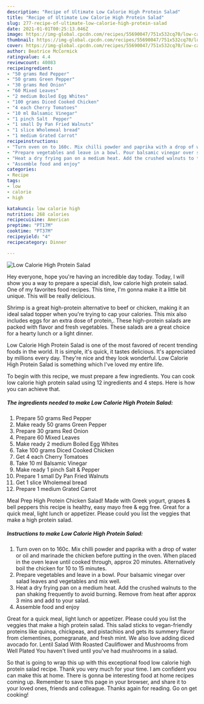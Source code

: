 ```yaml
---
description: "Recipe of Ultimate Low Calorie High Protein Salad"
title: "Recipe of Ultimate Low Calorie High Protein Salad"
slug: 277-recipe-of-ultimate-low-calorie-high-protein-salad
date: 2021-01-01T00:25:13.046Z
image: https://img-global.cpcdn.com/recipes/55690047/751x532cq70/low-calorie-high-protein-salad-recipe-main-photo.jpg
thumbnail: https://img-global.cpcdn.com/recipes/55690047/751x532cq70/low-calorie-high-protein-salad-recipe-main-photo.jpg
cover: https://img-global.cpcdn.com/recipes/55690047/751x532cq70/low-calorie-high-protein-salad-recipe-main-photo.jpg
author: Beatrice McCormick
ratingvalue: 4.4
reviewcount: 40083
recipeingredient:
- "50 grams Red Pepper"
- "50 grams Green Pepper"
- "30 grams Red Onion"
- "60 Mixed Leaves"
- "2 medium Boiled Egg Whites"
- "100 grams Diced Cooked Chicken"
- "4 each Cherry Tomatoes"
- "10 ml Balsamic Vinegar"
- "1 pinch Salt  Pepper"
- "1 small Dy Pan Fried Walnuts"
- "1 slice Wholemeal bread"
- "1 medium Grated Carrot"
recipeinstructions:
- "Turn oven on to 160c. Mix chilli powder and paprika with a drop of water or oil and marinade the chicken before putting in the oven. When placed in the oven leave until cooked through, approx 20 minutes. Alternatively boil the chicken for 10 to 15 minutes."
- "Prepare vegetables and leave in a bowl. Pour balsamic vinegar over salad leaves and vegetables and mix well."
- "Heat a dry frying pan on a medium heat. Add the crushed walnuts to the pan shaking frequently to avoid burning. Remove from heat after approx 3 mins and add to your salad."
- "Assemble food and enjoy"
categories:
- Recipe
tags:
- low
- calorie
- high

katakunci: low calorie high 
nutrition: 268 calories
recipecuisine: American
preptime: "PT17M"
cooktime: "PT37M"
recipeyield: "4"
recipecategory: Dinner

---
```



![Low Calorie High Protein Salad](https://img-global.cpcdn.com/recipes/55690047/751x532cq70/low-calorie-high-protein-salad-recipe-main-photo.jpg)

Hey everyone, hope you're having an incredible day today. Today, I will show you a way to prepare a special dish, low calorie high protein salad. One of my favorites food recipes. This time, I'm gonna make it a little bit unique. This will be really delicious.

Shrimp is a great high-protein alternative to beef or chicken, making it an ideal salad topper when you&#39;re trying to cap your calories. This mix also includes eggs for an extra dose of protein,. These high-protein salads are packed with flavor and fresh vegetables. These salads are a great choice for a hearty lunch or a light dinner.

Low Calorie High Protein Salad is one of the most favored of recent trending foods in the world. It is simple, it's quick, it tastes delicious. It's appreciated by millions every day. They're nice and they look wonderful. Low Calorie High Protein Salad is something which I've loved my entire life.


To begin with this recipe, we must prepare a few ingredients. You can cook low calorie high protein salad using 12 ingredients and 4 steps. Here is how you can achieve that.

<!--inarticleads1-->

##### The ingredients needed to make Low Calorie High Protein Salad:

1. Prepare 50 grams Red Pepper
1. Make ready 50 grams Green Pepper
1. Prepare 30 grams Red Onion
1. Prepare 60 Mixed Leaves
1. Make ready 2 medium Boiled Egg Whites
1. Take 100 grams Diced Cooked Chicken
1. Get 4 each Cherry Tomatoes
1. Take 10 ml Balsamic Vinegar
1. Make ready 1 pinch Salt &amp; Pepper
1. Prepare 1 small Dy Pan Fried Walnuts
1. Get 1 slice Wholemeal bread
1. Prepare 1 medium Grated Carrot


Meal Prep High Protein Chicken Salad! Made with Greek yogurt, grapes &amp; bell peppers this recipe is healthy, easy mayo free &amp; egg free. Great for a quick meal, light lunch or appetizer. Please could you list the veggies that make a high protein salad. 

<!--inarticleads2-->

##### Instructions to make Low Calorie High Protein Salad:

1. Turn oven on to 160c. Mix chilli powder and paprika with a drop of water or oil and marinade the chicken before putting in the oven. When placed in the oven leave until cooked through, approx 20 minutes. Alternatively boil the chicken for 10 to 15 minutes.
1. Prepare vegetables and leave in a bowl. Pour balsamic vinegar over salad leaves and vegetables and mix well.
1. Heat a dry frying pan on a medium heat. Add the crushed walnuts to the pan shaking frequently to avoid burning. Remove from heat after approx 3 mins and add to your salad.
1. Assemble food and enjoy


Great for a quick meal, light lunch or appetizer. Please could you list the veggies that make a high protein salad. This salad sticks to vegan-friendly proteins like quinoa, chickpeas, and pistachios and gets its summery flavor from clementines, pomegranate, and fresh mint. We also love adding diced avocado for. Lentil Salad With Roasted Cauliflower and Mushrooms from Well Plated You haven&#39;t lived until you&#39;ve had mushrooms in a salad. 

So that is going to wrap this up with this exceptional food low calorie high protein salad recipe. Thank you very much for your time. I am confident you can make this at home. There is gonna be interesting food at home recipes coming up. Remember to save this page in your browser, and share it to your loved ones, friends and colleague. Thanks again for reading. Go on get cooking!

